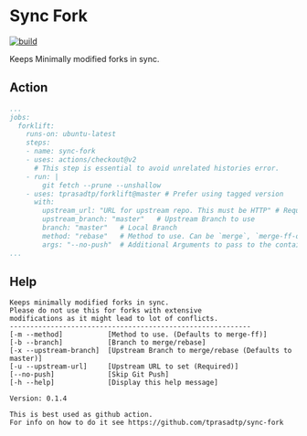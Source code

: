 # Sync Fork

[![build](https://github.com/tprasadtp/forklift/workflows/build/badge.svg?branch=master)](https://github.com/tprasadtp/forklift/actions?query=workflow%3Abuild)

Keeps Minimally modified forks in sync.

## Action

```yaml
...
jobs:
  forklift:
    runs-on: ubuntu-latest
    steps:
    - name: sync-fork
    - uses: actions/checkout@v2
      # This step is essential to avoid unrelated histories error.
    - run: |
        git fetch --prune --unshallow
    - uses: tprasadtp/forklift@master # Prefer using tagged version
      with:
        upstream_url: "URL for upstream repo. This must be HTTP" # Required! Upstream https clone URL
        upstream_branch: "master"   # Upstream Branch to use
        branch: "master"   # Local Branch
        method: "rebase"   # Method to use. Can be `merge`, `merge-ff-only` or `rebase`.
        args: "--no-push"  # Additional Arguments to pass to the container
...
```

## Help

```console
Keeps minimally modified forks in sync.
Please do not use this for forks with extensive
modifications as it might lead to lot of conflicts.
-----------------------------------------------------------
[-m --method]           [Method to use. (Defaults to merge-ff)]
[-b --branch]           [Branch to merge/rebase]
[-x --upstream-branch]  [Upstream Branch to merge/rebase (Defaults to master)]
[-u --upstream-url]     [Upstream URL to set (Required)]
[--no-push]             [Skip Git Push]
[-h --help]             [Display this help message]

Version: 0.1.4

This is best used as github action.
For info on how to do it see https://github.com/tprasadtp/sync-fork

```
